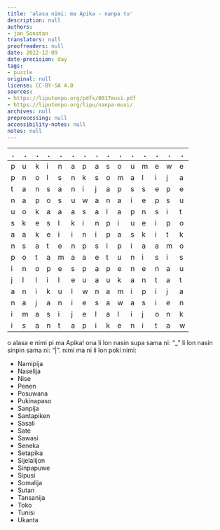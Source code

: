 ```yaml
---
title: 'alasa nimi: ma Apika - nanpa tu'
description: null
authors:
- jan Sonatan
translators: null
proofreaders: null
date: 2022-12-09
date-precision: day
tags:
- puzzle
original: null
license: CC-BY-SA 4.0
sources:
- https://liputenpo.org/pdfs/0017musi.pdf
- https://liputenpo.org/lipu/nanpa-musi/
archives: null
preprocessing: null
accessibility-notes: null
notes: null
---
```


.|.|.|.|.|.|.|.|.|.|.|.|.|.|.
-|-|-|-|-|-|-|-|-|-|-|-|-|-|-
p|u|k|i|n|a|p|a|s|o|u|m|e|w|e
p|n|o|l|s|n|k|s|o|m|a|l|i|j|a
t|a|n|s|a|n|i|j|a|p|s|s|e|p|e
n|a|p|o|s|u|w|a|n|a|i|e|p|s|u
u|o|k|a|a|a|s|a|l|a|p|n|s|i|t
s|k|e|s|l|k|i|n|p|i|u|e|i|p|o
a|a|k|e|i|i|n|i|p|a|s|k|i|t|k
n|s|a|t|e|n|p|s|i|p|i|a|a|m|o
p|o|t|a|m|a|a|e|t|u|n|i|s|i|s
i|n|o|p|e|s|p|a|p|e|n|e|n|a|u
j|l|l|i|l|e|u|a|u|k|a|n|t|a|t
a|n|i|k|u|l|w|n|a|m|i|p|i|j|a
n|a|j|a|n|i|e|s|a|w|a|s|i|e|n
i|m|a|s|i|j|e|l|a|l|i|j|o|n|k
i|s|a|n|t|a|p|i|k|e|n|i|t|a|w

o alasa e nimi pi ma Apika! ona li lon nasin supa sama ni: “\_” li lon nasin sinpin sama ni: “|”. nimi ma ni li lon poki nimi:

- Namipija
- Naselija
- Nise
- Penen
- Posuwana
- Pukinapaso
- Sanpija
- Santapiken
- Sasali
- Sate
- Sawasi
- Seneka
- Setapika
- Sijelalijon
- Sinpapuwe
- Sipusi
- Somalija
- Sutan
- Tansanija
- Toko
- Tunisi
- Ukanta